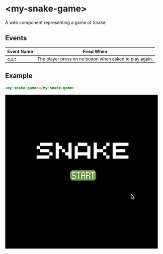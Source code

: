 # &lt;my-snake-game&gt;

A web component representing a game of Snake.

## Events

| Event Name | Fired When           |
| ---------- | -------------------- |
| `quit` | The player press on no button when asked to play again. |

## Example

```html
<my-snake-game></my-snake-game>
```

![Example](./images/my-snake-game.gif)